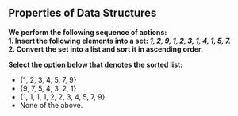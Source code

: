 ## Properties of Data Structures ##

**We perform the following sequence of actions:**  
 **1. Insert the following elements into a set: *1, 2, 9, 1, 2, 3, 1, 4, 1, 5, 7.***  
**2. Convert the set into a list and sort it in ascending order.**  
 
**Select the option below that denotes the sorted list:**  

* {1, 2, 3, 4, 5, 7, 9}
* {9, 7, 5, 4, 3, 2, 1}
* {1, 1, 1, 1, 2, 2, 3, 4, 5, 7, 9}
* None of the above.

